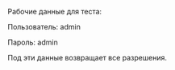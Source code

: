 Рабочие данные для теста:

Пользователь: admin

Пароль: admin

Под эти данные возвращает все разрешения.